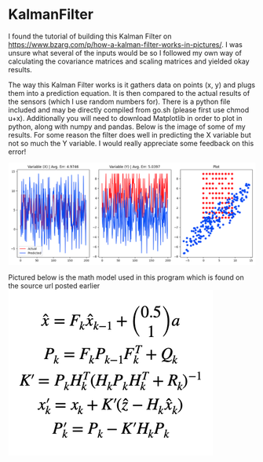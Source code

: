 # KalmanFilter

I found the tutorial of building this Kalman Filter on https://www.bzarg.com/p/how-a-kalman-filter-works-in-pictures/. I was unsure what several of the inputs would be so I followed my own way of calculating the covariance matrices and scaling matrices and yielded okay results.<br/>

The way this Kalman Filter works is it gathers data on points (x, y) and plugs them into a prediction equation. It is then compared to the actual results of the sensors (which I use random numbers for). There is a python file included and may be directly compiled from go.sh (please first use chmod u+x). Additionally you will need to download Matplotlib in order to plot in python, along with numpy and pandas. Below is the image of some of my results. For some reason the filter does well in predicting the X variable but not so much the Y variable. I would really appreciate some feedback on this error!

![alt](https://github.com/marscolony2040/KalmanFilter/blob/main/img/A.png)<br/>

Pictured below is the math model used in this program which is found on the source url posted earlier
![alt](https://github.com/marscolony2040/KalmanFilter/blob/main/img/C.png)
